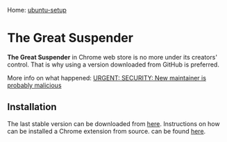 Home: [ubuntu-setup](README.md)

# The Great Suspender

**The Great Suspender** in Chrome web store is no more under its creators' control. That is why using a version downloaded from GitHub is preferred.

More info on what happened: [URGENT: SECURITY: New maintainer is probably malicious](https://github.com/greatsuspender/thegreatsuspender/issues/1263)

## Installation
The last stable version can be downloaded from [here](https://github.com/greatsuspender/thegreatsuspender/releases/tag/v7.1.6). Instructions on how can be installed a Chrome extension from source. can be found [here](https://secapps.com/docs/extension/install-from-source-in-chrome).
